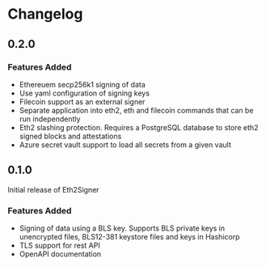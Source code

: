 # Changelog

## 0.2.0

### Features Added
- Ethereuem secp256k1 signing of data
- Use yaml configuration of signing keys
- Filecoin support as an external signer
- Separate application into eth2, eth and filecoin commands that can be run independently
- Eth2 slashing protection. Requires a PostgreSQL database to store eth2 signed blocks and attestations
- Azure secret vault support to load all secrets from a given vault

## 0.1.0

Initial release of Eth2Signer

### Features Added
- Signing of data using a BLS key. Supports BLS private keys in unencrypted files, BLS12-381 keystore files and keys in Hashicorp 
- TLS support for rest API
- OpenAPI documentation
